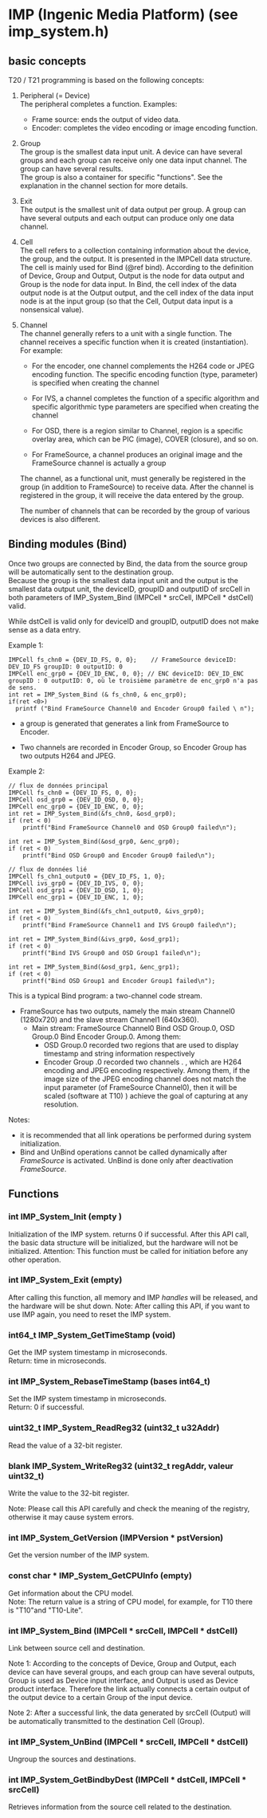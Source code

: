 

# IMP (Ingenic Media Platform) (see imp_system.h)

## basic concepts
T20 / T21 programming is based on the following concepts:
1. Peripheral (= Device)  
    The peripheral completes a function. Examples:
     *  Frame source: ends the output of video data.
     *  Encoder: completes the video encoding or image encoding function.
2. Group  
    The group is the smallest data input unit. A device can have several groups and each group can receive only one data input channel. The group can have several results.  
    The group is also a container for specific "functions". See the explanation in the channel section for more details.
3. Exit  
    The output is the smallest unit of data output per group. A group can have several outputs and each output can produce only one data channel.
4. Cell  
    The cell refers to a collection containing information about the device, the group, and the output. It is presented in the IMPCell data structure.
The cell is mainly used for Bind (@ref bind). According to the definition of Device, Group and Output, Output is the node for data output and Group is the node for data input.
In Bind, the cell index of the data output node is at the Output output, and the cell index of the data input node is at the input group (so that the Cell, Output data input is a nonsensical value).
5. Channel  
    The channel generally refers to a unit with a single function. The channel receives a specific function when it is created (instantiation).  
    For example:  
     -  For the encoder, one channel complements the H264 code or JPEG encoding function. The specific encoding function (type, parameter) is specified when creating the channel


     -  For IVS, a channel completes the function of a specific algorithm and specific algorithmic type parameters are specified when creating the channel


     -  For OSD, there is a region similar to Channel, region is a specific overlay area, which can be PIC (image), COVER (closure), and so on.


     -  For FrameSource, a channel produces an original image and the FrameSource channel is actually a group


     
     The channel, as a functional unit, must generally be registered in the group (in addition to FrameSource) to receive data. After the channel is registered in the group, it will receive the data entered by the group.

    The number of channels that can be recorded by the group of various devices is also different.

## Binding modules (Bind)

Once two groups are connected by Bind, the data from the source group will be automatically sent to the destination group.  
Because the group is the smallest data input unit and the output is the smallest data output unit, the deviceID, groupID and outputID of srcCell in both parameters of IMP_System_Bind (IMPCell * srcCell, IMPCell * dstCell) valid.  

While dstCell is valid only for deviceID and groupID, outputID does not make sense as a data entry.

Example 1: 
```
IMPCell fs_chn0 = {DEV_ID_FS, 0, 0};    // FrameSource deviceID: DEV_ID_FS groupID: 0 outputID: 0
IMPCell enc_grp0 = {DEV_ID_ENC, 0, 0}; // ENC deviceID: DEV_ID_ENC groupID : 0 outputID: 0, où le troisième paramètre de enc_grp0 n'a pas de sens. 
int ret = IMP_System_Bind (& fs_chn0, & enc_grp0);
if(ret <0>)
  printf ("Bind FrameSource Channel0 and Encoder Group0 failed \ n");

```

* a group is generated that generates a link from FrameSource to Encoder.


* Two channels are recorded in Encoder Group, so Encoder Group has two outputs H264 and JPEG.



Example 2:
```
// flux de données principal
IMPCell fs_chn0 = {DEV_ID_FS, 0, 0};
IMPCell osd_grp0 = {DEV_ID_OSD, 0, 0};
IMPCell enc_grp0 = {DEV_ID_ENC, 0, 0};
int ret = IMP_System_Bind(&fs_chn0, &osd_grp0);
if (ret < 0)
    printf("Bind FrameSource Channel0 and OSD Group0 failed\n");

int ret = IMP_System_Bind(&osd_grp0, &enc_grp0);
if (ret < 0)
    printf("Bind OSD Group0 and Encoder Group0 failed\n");

// flux de données lié 
IMPCell fs_chn1_output0 = {DEV_ID_FS, 1, 0};
IMPCell ivs_grp0 = {DEV_ID_IVS, 0, 0};
IMPCell osd_grp1 = {DEV_ID_OSD, 1, 0};
IMPCell enc_grp1 = {DEV_ID_ENC, 1, 0};

int ret = IMP_System_Bind(&fs_chn1_output0, &ivs_grp0);
if (ret < 0)
    printf("Bind FrameSource Channel1 and IVS Group0 failed\n");

int ret = IMP_System_Bind(&ivs_grp0, &osd_grp1);
if (ret < 0)
    printf("Bind IVS Group0 and OSD Group1 failed\n");

int ret = IMP_System_Bind(&osd_grp1, &enc_grp1);
if (ret < 0)
    printf("Bind OSD Group1 and Encoder Group1 failed\n");
```
This is a typical Bind program: a two-channel code stream.
 * FrameSource has two outputs, namely the main stream Channel0 (1280x720) and the slave stream Channel1 (640x360).
   *   Main stream: FrameSource Channel0 Bind OSD Group.0, OSD Group.0 Bind Encoder Group.0. Among them: 
       * OSD Group.0 recorded two regions that are used to display timestamp and string information respectively
       * Encoder Group .0 recorded two channels . , which are H264 encoding and JPEG encoding respectively. Among them, if the image size of the JPEG encoding channel does not match the input parameter (of FrameSource Channel0), then it will be scaled (software at T10) ) achieve the goal of capturing at any resolution.
       
Notes:
* it is recommended that all link operations be performed during system initialization.
* Bind and UnBind operations cannot be called dynamically after _FrameSource_ is activated. UnBind is done only after deactivation _FrameSource_.

## Functions

### int IMP\_System\_Init (empty )
Initialization of the IMP system.
returns 0 if successful.
After this API call, the basic data structure will be initialized, but the hardware will not be initialized.
Attention: This function must be called for initiation before any other operation.
### int IMP_System_Exit (empty)

After calling this function, all memory and IMP _handles_ will be released, and the hardware will be shut down. 
Note: After calling this API, if you want to use IMP again, you need to reset the IMP system.

### int64_t IMP_System_GetTimeStamp (void)

Get the IMP system timestamp in microseconds.  
Return: time in microseconds.

### int IMP_System_RebaseTimeStamp (bases int64_t)
Set the IMP system timestamp in microseconds.  
Return: 0 if successful.

### uint32_t IMP_System_ReadReg32 (uint32_t u32Addr)

Read the value of a 32-bit register.  

### blank IMP_System_WriteReg32 (uint32_t regAddr, valeur uint32_t)
Write the value to the 32-bit register.

Note: Please call this API carefully and check the meaning of the registry, otherwise it may cause system errors.

### int IMP_System_GetVersion (IMPVersion * pstVersion) 

Get the version number of the IMP system.

### const char * IMP_System_GetCPUInfo (empty)
Get information about the CPU model.  
Note: The return value is a string of CPU model, for example, for T10 there is "T10"and "T10-Lite".

### int IMP_System_Bind (IMPCell * srcCell, IMPCell * dstCell)

Link between source cell and destination.

Note 1: According to the concepts of Device, Group and Output, each device can have several groups, and each group can have several outputs, Group is used as Device input interface, and Output is used as Device product interface. Therefore the link actually connects a certain output of the output device to a certain Group of the input device.

Note 2: After a successful link, the data generated by srcCell (Output) will be automatically transmitted to the destination Cell (Group).

### int IMP_System_UnBind (IMPCell * srcCell, IMPCell * dstCell)
Ungroup the sources and destinations. 

### int IMP_System_GetBindbyDest (IMPCell * dstCell, IMPCell * srcCell)

Retrieves information from the source cell related to the destination.




